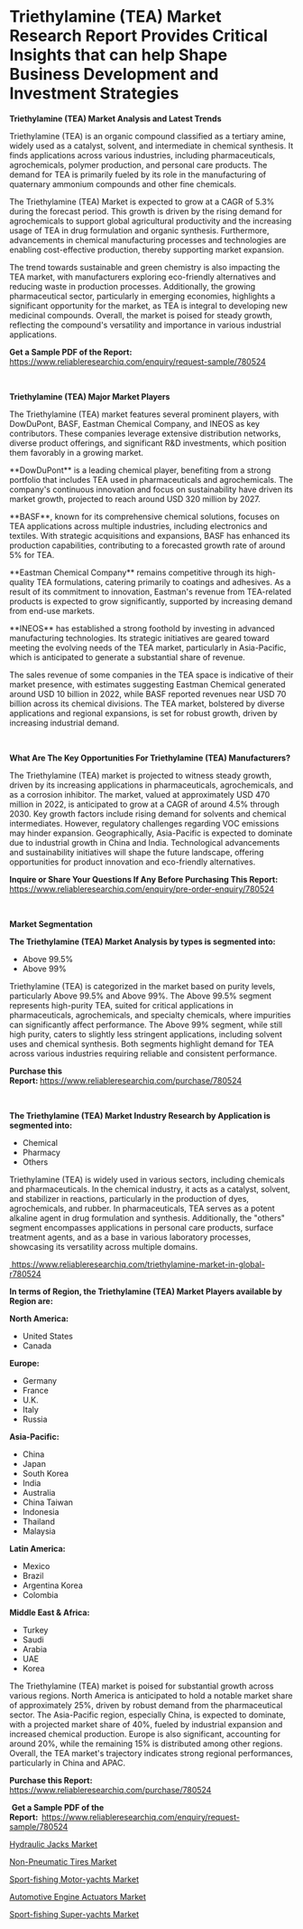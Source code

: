 <p><h1>Triethylamine (TEA) Market Research Report Provides Critical Insights that can help Shape Business Development and Investment Strategies</h1></p><p><strong>Triethylamine (TEA) Market Analysis and Latest Trends</strong></p>
<p><p>Triethylamine (TEA) is an organic compound classified as a tertiary amine, widely used as a catalyst, solvent, and intermediate in chemical synthesis. It finds applications across various industries, including pharmaceuticals, agrochemicals, polymer production, and personal care products. The demand for TEA is primarily fueled by its role in the manufacturing of quaternary ammonium compounds and other fine chemicals.</p><p>The Triethylamine (TEA) Market is expected to grow at a CAGR of 5.3% during the forecast period. This growth is driven by the rising demand for agrochemicals to support global agricultural productivity and the increasing usage of TEA in drug formulation and organic synthesis. Furthermore, advancements in chemical manufacturing processes and technologies are enabling cost-effective production, thereby supporting market expansion. </p><p>The trend towards sustainable and green chemistry is also impacting the TEA market, with manufacturers exploring eco-friendly alternatives and reducing waste in production processes. Additionally, the growing pharmaceutical sector, particularly in emerging economies, highlights a significant opportunity for the market, as TEA is integral to developing new medicinal compounds. Overall, the market is poised for steady growth, reflecting the compound's versatility and importance in various industrial applications.</p></p>
<p><strong>Get a Sample PDF of the Report:&nbsp;</strong> <a href="https://www.reliableresearchiq.com/enquiry/request-sample/780524?utm_campaign=1257&utm_medium=2&utm_source=Github&utm_content=ia&utm_term=15102024&utm_id=triethylamine-tea">https://www.reliableresearchiq.com/enquiry/request-sample/780524</a></p>
<p>&nbsp;</p>
<p><strong>Triethylamine (TEA) Major Market Players</strong></p>
<p><p>The Triethylamine (TEA) market features several prominent players, with DowDuPont, BASF, Eastman Chemical Company, and INEOS as key contributors. These companies leverage extensive distribution networks, diverse product offerings, and significant R&D investments, which position them favorably in a growing market.</p><p>**DowDuPont** is a leading chemical player, benefiting from a strong portfolio that includes TEA used in pharmaceuticals and agrochemicals. The company's continuous innovation and focus on sustainability have driven its market growth, projected to reach around USD 320 million by 2027.</p><p>**BASF**, known for its comprehensive chemical solutions, focuses on TEA applications across multiple industries, including electronics and textiles. With strategic acquisitions and expansions, BASF has enhanced its production capabilities, contributing to a forecasted growth rate of around 5% for TEA.</p><p>**Eastman Chemical Company** remains competitive through its high-quality TEA formulations, catering primarily to coatings and adhesives. As a result of its commitment to innovation, Eastman's revenue from TEA-related products is expected to grow significantly, supported by increasing demand from end-use markets.</p><p>**INEOS** has established a strong foothold by investing in advanced manufacturing technologies. Its strategic initiatives are geared toward meeting the evolving needs of the TEA market, particularly in Asia-Pacific, which is anticipated to generate a substantial share of revenue.</p><p>The sales revenue of some companies in the TEA space is indicative of their market presence, with estimates suggesting Eastman Chemical generated around USD 10 billion in 2022, while BASF reported revenues near USD 70 billion across its chemical divisions. The TEA market, bolstered by diverse applications and regional expansions, is set for robust growth, driven by increasing industrial demand.</p></p>
<p>&nbsp;</p>
<p><strong>What Are The Key Opportunities For Triethylamine (TEA) Manufacturers?</strong></p>
<p><p>The Triethylamine (TEA) market is projected to witness steady growth, driven by its increasing applications in pharmaceuticals, agrochemicals, and as a corrosion inhibitor. The market, valued at approximately USD 470 million in 2022, is anticipated to grow at a CAGR of around 4.5% through 2030. Key growth factors include rising demand for solvents and chemical intermediates. However, regulatory challenges regarding VOC emissions may hinder expansion. Geographically, Asia-Pacific is expected to dominate due to industrial growth in China and India. Technological advancements and sustainability initiatives will shape the future landscape, offering opportunities for product innovation and eco-friendly alternatives.</p></p>
<p><strong>Inquire or Share Your Questions If Any Before Purchasing This Report:</strong> <a href="https://www.reliableresearchiq.com/enquiry/pre-order-enquiry/780524?utm_campaign=1257&utm_medium=2&utm_source=Github&utm_content=ia&utm_term=15102024&utm_id=triethylamine-tea">https://www.reliableresearchiq.com/enquiry/pre-order-enquiry/780524</a></p>
<p>&nbsp;</p>
<p><strong>Market Segmentation</strong></p>
<p><strong>The Triethylamine (TEA) Market Analysis by types is segmented into:</strong></p>
<p><ul><li>Above 99.5%</li><li>Above 99%</li></ul></p>
<p><p>Triethylamine (TEA) is categorized in the market based on purity levels, particularly Above 99.5% and Above 99%. The Above 99.5% segment represents high-purity TEA, suited for critical applications in pharmaceuticals, agrochemicals, and specialty chemicals, where impurities can significantly affect performance. The Above 99% segment, while still high purity, caters to slightly less stringent applications, including solvent uses and chemical synthesis. Both segments highlight demand for TEA across various industries requiring reliable and consistent performance.</p></p>
<p><strong>Purchase this Report:&nbsp;</strong><a href="https://www.reliableresearchiq.com/purchase/780524?utm_campaign=1257&utm_medium=2&utm_source=Github&utm_content=ia&utm_term=15102024&utm_id=triethylamine-tea">https://www.reliableresearchiq.com/purchase/780524</a></p>
<p>&nbsp;</p>
<p><strong>The Triethylamine (TEA) Market Industry Research by Application is segmented into:</strong></p>
<p><ul><li>Chemical</li><li>Pharmacy</li><li>Others</li></ul></p>
<p><p>Triethylamine (TEA) is widely used in various sectors, including chemicals and pharmaceuticals. In the chemical industry, it acts as a catalyst, solvent, and stabilizer in reactions, particularly in the production of dyes, agrochemicals, and rubber. In pharmaceuticals, TEA serves as a potent alkaline agent in drug formulation and synthesis. Additionally, the "others" segment encompasses applications in personal care products, surface treatment agents, and as a base in various laboratory processes, showcasing its versatility across multiple domains.</p></p>
<p><a href="https://www.reliableresearchiq.com/triethylamine-market-in-global-r780524?utm_campaign=1257&utm_medium=2&utm_source=Github&utm_content=ia&utm_term=15102024&utm_id=triethylamine-tea">&nbsp;https://www.reliableresearchiq.com/triethylamine-market-in-global-r780524</a></p>
<p><strong>In terms of Region, the Triethylamine (TEA) Market Players available by Region are:</strong></p>
<p>
    <p> <strong> North America: </strong>
        <ul>
            <li>United States</li>
            <li>Canada</li>
        </ul>
        </p> 
    <p> <strong> Europe: </strong>
        <ul>
            <li>Germany</li>
            <li>France</li>
            <li>U.K.</li>
            <li>Italy</li>
            <li>Russia</li>
        </ul>
        </p> 
    <p> <strong> Asia-Pacific: </strong>
        <ul>
            <li>China</li>
            <li>Japan</li>
            <li>South Korea</li>
            <li>India</li>
            <li>Australia</li>
            <li>China Taiwan</li>
            <li>Indonesia</li>
            <li>Thailand</li>
            <li>Malaysia</li>
        </ul>
        </p> 
    <p> <strong> Latin America: </strong>
        <ul>
            <li>Mexico</li>
            <li>Brazil</li>
            <li>Argentina Korea</li>
            <li>Colombia</li>
        </ul>
        </p> 
    <p> <strong> Middle East & Africa: </strong>
        <ul>
            <li>Turkey</li>
            <li>Saudi</li>
            <li>Arabia</li>
            <li>UAE</li>
            <li>Korea</li>
        </ul>
    </p>
    </p>
<p><p>The Triethylamine (TEA) market is poised for substantial growth across various regions. North America is anticipated to hold a notable market share of approximately 25%, driven by robust demand from the pharmaceutical sector. The Asia-Pacific region, especially China, is expected to dominate, with a projected market share of 40%, fueled by industrial expansion and increased chemical production. Europe is also significant, accounting for around 20%, while the remaining 15% is distributed among other regions. Overall, the TEA market's trajectory indicates strong regional performances, particularly in China and APAC.</p></p>
<p><strong>Purchase this Report: </strong><a href="https://www.reliableresearchiq.com/purchase/780524?utm_campaign=1257&utm_medium=2&utm_source=Github&utm_content=ia&utm_term=15102024&utm_id=triethylamine-tea">https://www.reliableresearchiq.com/purchase/780524</a></p>
<p>&nbsp;<strong>Get a Sample PDF of the Report:&nbsp;&nbsp;</strong><a href="https://www.reliableresearchiq.com/enquiry/request-sample/780524?utm_campaign=1257&utm_medium=2&utm_source=Github&utm_content=ia&utm_term=15102024&utm_id=triethylamine-tea">https://www.reliableresearchiq.com/enquiry/request-sample/780524</a></p>
<p><strong></strong></p>
<p><p><a href="https://issuu.com/reportprime-2/docs/hydraulic-jacks-market-size-2030.pp_1d7910715e3432?utm_campaign=1257&utm_medium=2&utm_source=Github&utm_content=ia&utm_term=15102024&utm_id=triethylamine-tea">Hydraulic Jacks Market</a></p><p><a href="https://www.linkedin.com/pulse/non-pneumatic-tires-market-size-type-multi-utility-typesall-oyx2c?utm_campaign=1257&utm_medium=2&utm_source=Github&utm_content=ia&utm_term=15102024&utm_id=triethylamine-tea">Non-Pneumatic Tires Market</a></p><p><a href="https://github.com/jeyspsang/Market-Research-Report-List-1/blob/main/sport-fishing-motor-yachts-market.md?utm_campaign=1257&utm_medium=2&utm_source=Github&utm_content=ia&utm_term=15102024&utm_id=triethylamine-tea">Sport-fishing Motor-yachts Market</a></p><p><a href="https://www.linkedin.com/pulse/automotive-engine-actuators-market-trends-insights-type-application-fu9bc?utm_campaign=1257&utm_medium=2&utm_source=Github&utm_content=ia&utm_term=15102024&utm_id=triethylamine-tea">Automotive Engine Actuators Market</a></p><p><a href="https://github.com/gabrielleq8bung/Market-Research-Report-List-1/blob/main/sport-fishing-super-yachts-market.md?utm_campaign=1257&utm_medium=2&utm_source=Github&utm_content=ia&utm_term=15102024&utm_id=triethylamine-tea">Sport-fishing Super-yachts Market</a></p></p>